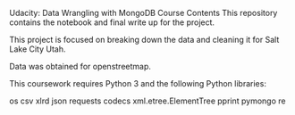 Udacity: Data Wrangling with MongoDB
Course Contents
This repository contains the notebook and final write up for the project. 

This project is focused on breaking down the data and cleaning it for Salt Lake City Utah.

Data was obtained for openstreetmap.

This coursework requires Python 3 and the following Python libraries:

os
csv
xlrd
json
requests
codecs
xml.etree.ElementTree
pprint
pymongo
re

